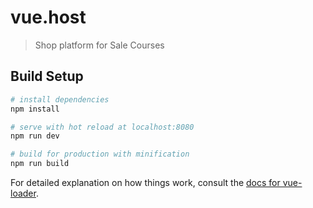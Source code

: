 # vue.host

> Shop platform for Sale Courses

## Build Setup

``` bash
# install dependencies
npm install

# serve with hot reload at localhost:8080
npm run dev

# build for production with minification
npm run build
```

For detailed explanation on how things work, 
consult the [docs for vue-loader](http://vuejs.github.io/vue-loader).

